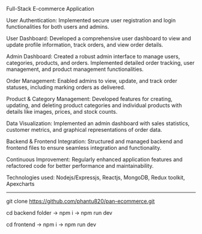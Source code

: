 Full-Stack E-commerce Application

User Authentication: Implemented secure user registration and login functionalities for both users and admins.

User Dashboard: Developed a comprehensive user dashboard to view and update profile information, track orders, and view order details.

Admin Dashboard: Created a robust admin interface to manage users, categories, products, and orders. Implemented detailed order tracking, user management, and product management functionalities.

Order Management: Enabled admins to view, update, and track order statuses, including marking orders as delivered.

Product & Category Management: Developed features for creating, updating, and deleting product categories and individual products with details like images, prices, and stock counts.

Data Visualization: Implemented an admin dashboard with sales statistics, customer metrics, and graphical representations of order data.

Backend & Frontend Integration: Structured and managed backend and frontend files to ensure seamless integration and functionality.

Continuous Improvement: Regularly enhanced application features and refactored code for better performance and maintainability.

Technologies used: Nodejs/Expressjs, Reactjs, MongoDB, Redux toolkit, Apexcharts

-----------------------------------------------------------
git clone https://github.com/phantu820/pan-ecommerce.git

cd backend folder -> npm i -> npm run dev

cd frontend -> npm i -> npm run dev

